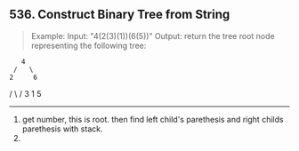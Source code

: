 ## 536. Construct Binary Tree from String

>Example:
Input: "4(2(3)(1))(6(5))"
Output: return the tree root node representing the following tree:

       4
     /   \
    2     6
   / \   / 
  3   1 5   

---
1. get number, this is root. then find left child's parethesis and right childs parethesis with stack.
2. 